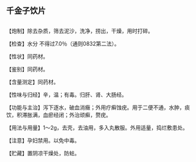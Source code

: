 ## 千金子饮片

## 

## 

【炮制】除去杂质，筛去泥沙，洗净，捞出，干燥，用时打碎。

【检查】水分 不得过7.0％（通则0832第二法）。

【性状】同药材。

【鉴别】同药材。

【含量测定】同药材。

【性味与归经】辛，温；有毒。归肝、肾、大肠经。

【功能与主治】泻下逐水，破血消癥；外用疗癣蚀疣。用于二便不通，水肿，痰饮，积滞胀满，血瘀经闭；外治顽癣，赘疣。

【用法与用量】1～2g，去壳，去油用，多入丸散服。外用适量，捣烂敷患处。

【注意】孕妇禁用。以免中毒。

【贮藏】置阴凉干燥处，防蛀。